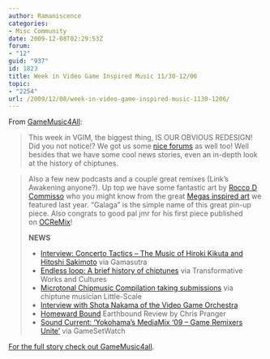 ```yaml
---
author: Ramaniscence
categories:
- Misc Community
date: 2009-12-08T02:29:53Z
forum:
- "12"
guid: "937"
id: 1823
title: Week in Video Game Inspired Music 11/30-12/06
topic:
- "2254"
url: /2009/12/08/week-in-video-game-inspired-music-1130-1206/
---
```


From <a href="http://gamemusic4all.com/wordpress/2009/12/week-in-video-game-inspired-music-1130-1206/?utm_source=feedburner&#038;utm_medium=feed&#038;utm_campaign=Feed:+GameMusic4All+(Game+Music+4+All)" target="_blank">GameMusic4All</a>:

<div>
</div>

> This week in VGIM, the biggest thing, IS OUR OBVIOUS REDESIGN! Did you not notice!? We got us some [nice forums](http://gamemusic4all.com/forums/) as well too! Well besides that we have some cool news stories, even an in-depth look at the history of chiptunes.

> Also a few new podcasts and a couple great remixes (Link&rsquo;s Awakening anyone?). Up top we have some fantastic art by <a href="http://www.tippedchair.com/" onclick="javascript:pageTracker._trackPageview('/outbound/article/www.tippedchair.com');">Rocco D Commisso</a> who you might know from the great [Megas inspired art](http://gamemusic4all.com/wordpress/2008/09/the-megas-inspired-artwork/) we featured last year. &ldquo;Galaga&rdquo; is the simple name of this great pin-up piece. Also congrats to good pal jmr for his first piece published on <a href="http://ocremix.org/" onclick="javascript:pageTracker._trackPageview('/outbound/article/ocremix.org');">OCReMix</a>!
> 
> **NEWS**
> 
>   * <a href="http://www.gamasutra.com/view/news/26193/Interview_Concerto_Tactics__The_Music_of_Hiroki_Kikuta_and_Hitoshi_Sakimoto.php" onclick="javascript:pageTracker._trackPageview('/outbound/article/www.gamasutra.com');">Interview: Concerto Tactics &ndash; The Music of Hiroki Kikuta and Hitoshi Sakimoto</a> via Gamasutra
>   * <a href="http://journal.transformativeworks.org/index.php/twc/article/view/96/94" onclick="javascript:pageTracker._trackPageview('/outbound/article/journal.transformativeworks.org');">Endless loop: A brief history of chiptunes</a> via Transformative Works and Cultures
>   * <a href="http://little-scale.blogspot.com/2009/12/microtonal-chipmusic-compilation.html" onclick="javascript:pageTracker._trackPageview('/outbound/article/little-scale.blogspot.com');">Microtonal Chipmusic Compilation taking submissions</a> via chiptune musician Little-Scale
>   * <a href="http://www.squareenixmusic.com/features/interviews/shotanakama.shtml" onclick="javascript:pageTracker._trackPageview('/outbound/article/www.squareenixmusic.com');">Interview with Shota Nakama of the Video Game Orchestra</a>
>   * <a href="http://www.toy-tma.com/electronic-toys/video-games/earthbound-game-review-snes/" onclick="javascript:pageTracker._trackPageview('/outbound/article/www.toy-tma.com');">Homeward Bound</a> Earthbound Review by Chris Pranger
>   * <a href="http://www.gamesetwatch.com/2009/12/sound_current_yokohamas_mediam.php" onclick="javascript:pageTracker._trackPageview('/outbound/article/www.gamesetwatch.com');">Sound Current: &lsquo;Yokohama&rsquo;s MediaMix &lsquo;09 &ndash; Game Remixers Unite&rsquo;</a> via GameSetWatch

<div>
  <a href="http://gamemusic4all.com/wordpress/2009/12/week-in-video-game-inspired-music-1130-1206/" target="_blank">For the full story check out GameMusic4all</a>.
</div>